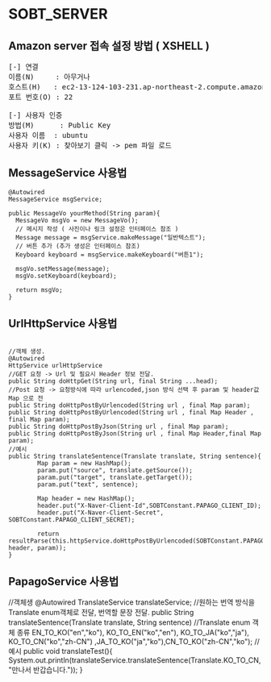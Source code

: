 SOBT_SERVER
=======================================================
## Amazon server 접속 설정 방법 ( XSHELL )
<pre>
[-] 연결
이름(N)     : 아무거나
호스트(H)   : ec2-13-124-103-231.ap-northeast-2.compute.amazonaws.com
포트 번호(O) : 22 

[-] 사용자 인증
방법(M)      : Public Key
사용자 이름  : ubuntu
사용자 키(K) : 찾아보기 클릭 -> pem 파일 로드
</pre>

## MessageService 사용법
<pre><code>@Autowired
MessageService msgService;

public MessageVo yourMethod(String param){
  MessageVo msgVo = new MessageVo();
  // 메시지 작성 ( 사진이나 링크 설정은 인터페이스 참조 )
  Message message = msgService.makeMessage("일반텍스트");
  // 버튼 추가 (추가 생성은 인터페이스 참조)
  Keyboard keyboard = msgService.makeKeyboard("버튼1");

  msgVo.setMessage(message);
  msgVo.setKeyboard(keyboard);

  return msgVo;
}</code></pre>

## UrlHttpService 사용법
<pre><code>
//객체 생성.
@Autowired
HttpService urlHttpService
//GET 요청 -> Url 및 필요시 Header 정보 전달.
public String doHttpGet(String url, final String ...head);
//Post 요청 -> 요청방식에 따라 urlencoded,json 방식 선택 후 param 및 header값 Map<String,String> 으로 전
public String doHttpPostByUrlencoded(String url , final Map<String, String> param);
public String doHttpPostByUrlencoded(String url , final Map<String, String> Header , final Map<String, String> param);
public String doHttpPostByJson(String url , final Map<String, String> param);
public String doHttpPostByJson(String url , final Map<String, String> Header,final Map<String, String> param);
//예시
public String translateSentence(Translate translate, String sentence){
		Map<String,String> param = new HashMap<String,String>();
		param.put("source", translate.getSource());
		param.put("target", translate.getTarget());
		param.put("text", sentence);
		
		Map<String, String> header = new HashMap<String,String>();
		header.put("X-Naver-Client-Id",SOBTConstant.PAPAGO_CLIENT_ID);
		header.put("X-Naver-Client-Secret", SOBTConstant.PAPAGO_CLIENT_SECRET);
		
		return resultParse(this.httpService.doHttpPostByUrlencoded(SOBTConstant.PAPAGO_API_URL, header, param));
}</code></pre>

## PapagoService 사용법
//객체생
@Autowired
TranslateService translateService;
//원하는 번역 방식을 Translate enum객체로 전달, 번역할 문장 전달.
public String translateSentence(Translate translate, String sentence)
//Translate enum 객체 종류
EN_TO_KO("en","ko"), KO_TO_EN("ko","en"), KO_TO_JA("ko","ja"), KO_TO_CN("ko","zh-CN")
,JA_TO_KO("ja","ko"),CN_TO_KO("zh-CN","ko");
//예시
public void translateTest(){
		System.out.println(translateService.translateSentence(Translate.KO_TO_CN, "만나서 반갑습니다."));
}
 
